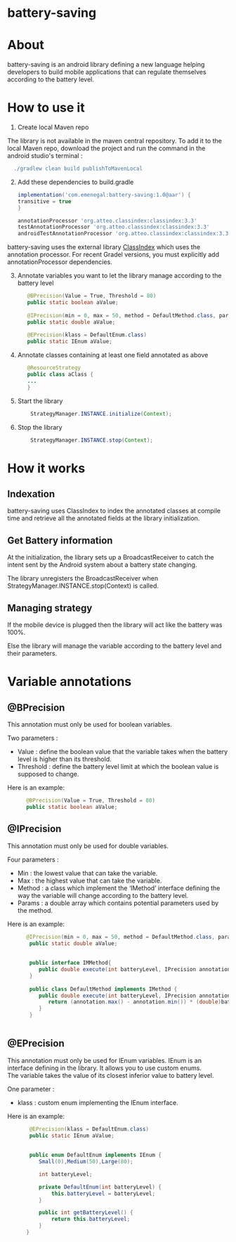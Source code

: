 # battery-saving

# About
battery-saving is an android library defining a new language helping developers to build mobile applications that can regulate themselves according to the battery level.

# How to use it

1. Create local Maven repo

The library is not available in the maven central repository.
To add it to the local Maven repo, download the project and run the command in the android studio's terminal : 
```groovy
  ./gradlew clean build publishToMavenLocal
 ```

2. Add these dependencies to build.gradle

      ```groovy
      implementation('com.emenegal:battery-saving:1.0@aar') {
      transitive = true
      }

      annotationProcessor 'org.atteo.classindex:classindex:3.3'
      testAnnotationProcessor 'org.atteo.classindex:classindex:3.3'
      androidTestAnnotationProcessor 'org.atteo.classindex:classindex:3.3'
      ```
      
      
battery-saving uses the external library [ClassIndex](https://github.com/atteo/classindex) which uses the annotation processor.        For recent Gradel versions, you must explicitly add annotationProcessor dependencies.


3. Annotate variables you want to let the library manage according to the battery level
    ```java
       @BPrecision(Value = True, Threshold = 80)
       public static boolean aValue;
       
       @IPrecision(min = 0, max = 50, method = DefaultMethod.class, params = {}
       public static double aValue;
       
       @EPrecision(klass = DefaultEnum.class)
       public static IEnum aValue;
    ```
    
4. Annotate classes containing at least one field annotated as above
    ```java
       @ResourceStrategy
       public class aClass {
       ...
       }
    ``` 
    
4. Start the library
    ```java
        StrategyManager.INSTANCE.initialize(Context);
    ``` 
    
5. Stop the library
    ```java
        StrategyManager.INSTANCE.stop(Context);
    ``` 
        
# How it works

## Indexation

battery-saving uses ClassIndex to index the annotated classes at compile time and retrieve all the annotated fields at the library initialization.

## Get Battery information

At the initialization, the library sets up a BroadcastReceiver to catch the intent sent by the Android system about a battery state changing.

The library unregisters the BroadcastReceiver when StrategyManager.INSTANCE.stop(Context) is called.

## Managing strategy

If the mobile device is plugged then the library will act like the battery was 100%.

Else the library will manage the variable according to the battery level and their parameters.



# Variable annotations

## @BPrecision

This annotation must only be used for boolean variables.

Two parameters :
  - Value : define the boolean value that the variable takes when the battery level is higher than its threshold.
  - Threshold : define the battery level limit at which the boolean value is supposed to change.

Here is an example:
 ```java
       @BPrecision(Value = True, Threshold = 80)
       public static boolean aValue;
 ```

## @IPrecision

This annotation must only be used for double variables. 

Four parameters :
  - Min : the lowest value that can take the variable.
  - Max : the highest value that can take the variable.
  - Method : a class which implement the ‘IMethod’ interface defining the way the variable will change according to the battery level.
  - Params : a double array which contains potential parameters used by the method.

Here is an example:

```java
      @IPrecision(min = 0, max = 50, method = DefaultMethod.class, params = {}
       public static double aValue;
       
       
       public interface IMMethod{
          public double execute(int batteryLevel, IPrecision annotation);
       }
       
       public class DefaultMethod implements IMethod {
          public double execute(int batteryLevel, IPrecision annotation) {
             return (annotation.max() - annotation.min()) * (double)batteryLevel / 100.0D + annotation.min();
          }
       }
       
```



## @EPrecision

This annotation must only be used for IEnum variables. IEnum is an interface defining in the library. It allows you to use custom enums.  
The variable takes the value of its closest inferior value to battery level.

One parameter :
  - klass : custom enum implementing the IEnum interface.
 
Here is an example:

```java
       @EPrecision(klass = DefaultEnum.class)
       public static IEnum aValue;
       
       
       public enum DefaultEnum implements IEnum {
          Small(0),Medium(50),Large(80);

          int batteryLevel;

          private DefaultEnum(int batteryLevel) {
              this.batteryLevel = batteryLevel;
          }

          public int getBatteryLevel() {
              return this.batteryLevel;
          }
      }
```

